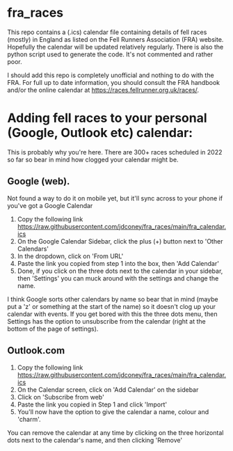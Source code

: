 # fra_races

This repo contains a (.ics) calendar file containing details of fell races (mostly) in England as listed on the Fell Runners Association (FRA) website. Hopefully the calendar will be updated relatively regularly. There is also the python script used to generate the code. It's not commented and rather poor.

I should add this repo is completely unofficial and nothing to do with the FRA. For full up to date information, you should consult the FRA handbook and/or the online calendar at https://races.fellrunner.org.uk/races/. 

# Adding fell races to your personal (Google, Outlook etc) calendar:

This is probably why you're here. There are 300+ races scheduled in 2022 so far so bear in mind how clogged your calendar might be.

## Google (web). 
Not found a way to do it on mobile yet, but it'll sync across to your phone if you've got a Google Calendar

1. Copy the following link https://raw.githubusercontent.com/jdconey/fra_races/main/fra_calendar.ics
2. On the Google Calendar Sidebar, click the plus (+) button next to 'Other Calendars'
3. In the dropdown, click on 'From URL'
4. Paste the link you copied from step 1 into the box, then 'Add Calendar'
5. Done, if you click on the three dots next to the calendar in your sidebar, then 'Settings' you can muck around with the settings and change the name. 

I think Google sorts other calendars by name so bear that in mind (maybe put a 'z' or something at the start of the name) so it doesn't clog up your calendar with events.
If you get bored with this the three dots menu, then Settings has the option to unsubscribe from the calendar (right at the bottom of the page of settings).

## Outlook.com
1. Copy the following link https://raw.githubusercontent.com/jdconey/fra_races/main/fra_calendar.ics
2. On the Calendar screen, click on 'Add Calendar' on the sidebar
3. Click on 'Subscribe from web'
4. Paste the link you copied in Step 1 and click 'Import'
5. You'll now have the option to give the calendar a name, colour and 'charm'.

You can remove the calendar at any time by clicking on the three horizontal dots next to the calendar's name, and then clicking 'Remove'
